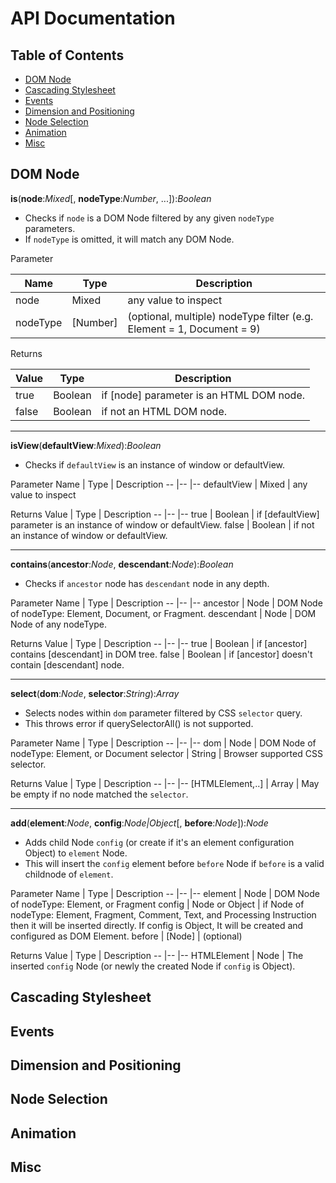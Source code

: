 # API Documentation

## Table of Contents

* [DOM Node](#dom-node)
* [Cascading Stylesheet](#cascading-stylesheet)
* [Events](#events)
* [Dimension and Positioning](#dimension-and-positioning)
* [Node Selection](#node-selection)
* [Animation](#animation)
* [Misc](#misc)

## DOM Node

**is**(**node**:*Mixed*[, **nodeType**:*Number*, ...]):*Boolean*

* Checks if `node` is a DOM Node filtered by any given `nodeType` parameters.
* If `nodeType` is omitted, it will match any DOM Node.

Parameter

Name    | Type  | Description
--        |--     |--
node      | Mixed | any value to inspect
nodeType  | [Number] | (optional, multiple) nodeType filter (e.g. Element = 1, Document = 9)

Returns

Value | Type  | Description
--    |--     |--
true  | Boolean | if [node] parameter is an HTML DOM node.
false | Boolean | if not an HTML DOM node.

---

**isView**(**defaultView**:*Mixed*):*Boolean*

* Checks if `defaultView` is an instance of window or defaultView.

Parameter
Name      | Type  | Description
--        |--     |--
defaultView | Mixed | any value to inspect

Returns
Value | Type  | Description
--    |--     |--
true  | Boolean | if [defaultView] parameter is an instance of window or defaultView.
false | Boolean | if not an instance of window or defaultView.

---

**contains**(**ancestor**:*Node*, **descendant**:*Node*):*Boolean*

* Checks if `ancestor` node has `descendant` node in any depth.

Parameter
Name      | Type  | Description
--        |--     |--
ancestor  | Node  | DOM Node of nodeType: Element, Document, or Fragment.
descendant  | Node  | DOM Node of any nodeType.

Returns
Value | Type  | Description
--    |--     |--
true  | Boolean | if [ancestor] contains [descendant] in DOM tree.
false | Boolean | if [ancestor] doesn't contain [descendant] node.

---

**select**(**dom**:*Node*, **selector**:*String*):*Array*

* Selects nodes within `dom` parameter filtered by CSS `selector` query.
* This throws error if querySelectorAll() is not supported.

Parameter
Name      | Type  | Description
--        |--     |--
dom | Node | DOM Node of nodeType: Element, or Document
selector | String | Browser supported CSS selector.

Returns
Value | Type  | Description
--    |--     |--
[HTMLElement,..] | Array | May be empty if no node matched the `selector`.

---

**add**(**element**:*Node*, **config**:*Node|Object*[, **before**:*Node*]):*Node*
* Adds child Node `config` (or create if it's an element configuration Object) to `element` Node.
* This will insert the `config` element before `before` Node if `before` is a valid childnode of `element`.

Parameter
Name      | Type  | Description
--        |--     |--
element | Node | DOM Node of nodeType: Element, or Fragment
config | Node or Object | if Node of nodeType: Element, Fragment, Comment, Text, and Processing Instruction then it will be inserted directly. If config is Object, It will be created and configured as DOM Element.
before | [Node] | (optional)

Returns
Value | Type  | Description
--    |--     |--
HTMLElement | Node | The inserted `config` Node (or newly the created Node if `config` is Object).


## Cascading Stylesheet
## Events
## Dimension and Positioning
## Node Selection
## Animation
## Misc
